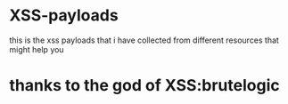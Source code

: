 # XSS-payloads
this is the xss payloads that i have collected from different resources that might help you
# thanks to the god of XSS:brutelogic
